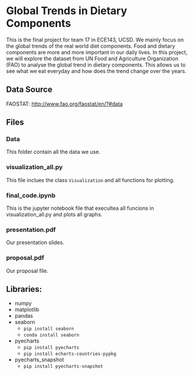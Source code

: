 # Global Trends in Dietary Components
This is the final project for team 17 in ECE143, UCSD. We mainly focus on the global trends of the real world diet components. Food and dietary components are more and more important in our daily lives. In this project, we will explore the dataset from UN Food and Agriculture Organization (FAO) to analyse the global trend in dietary components. This allows us to see what we eat everyday and how does the trend change over the years.

## Data Source
FAOSTAT: http://www.fao.org/faostat/en/?#data

## Files
### Data
This folder contain all the data we use.

### visualization_all.py
This file inclues the class `Visualization` and all functions for plotting.

### final_code.ipynb
This is the jupyter notebook file that execultea all funcions in visualization_all.py and plots all graphs.

### presentation.pdf
Our presentation slides.

### proposal.pdf
Our proposal file.

## Libraries:
* numpy
* matplotlib
* pandas
* seaborn
  * `pip install seaborn`
  * `conda install seaborn`
* pyecharts
  * `pip install pyecharts`
  * `pip install echarts-countries-pypkg`
* pyecharts_snapshot
  * `pip install pyecharts-snapshot`
